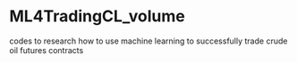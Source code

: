 # ML4TradingCL_volume
codes to research how to use machine learning to successfully trade crude oil futures contracts
